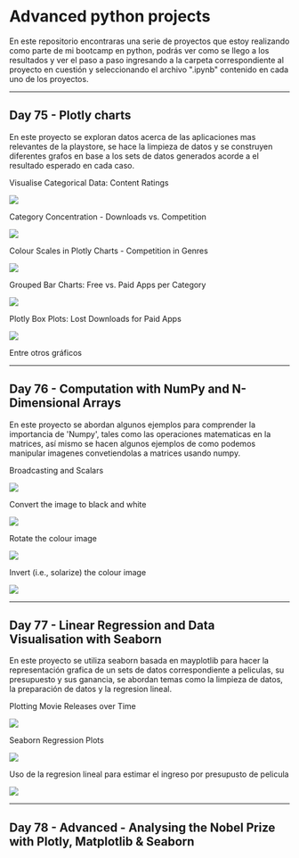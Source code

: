 # Advanced python projects

En este repositorio encontraras una serie de proyectos que estoy realizando como parte de mi bootcamp en python, podrás ver como se llego a los resultados
y ver el paso a paso ingresando a la carpeta correspondiente al proyecto en cuestión y seleccionando el archivo ".ipynb" contenido en cada uno de los proyectos.

----

## Day 75 - Plotly charts

En este proyecto se exploran datos acerca de las aplicaciones mas relevantes de la playstore, se hace la limpieza de datos
y se construyen diferentes grafos en base a los sets de datos generados acorde a el resultado esperado en cada caso.


Visualise Categorical Data: Content Ratings

![](img/day_75_content.png)

Category Concentration - Downloads vs. Competition

![](img/day_75_category.png)

Colour Scales in Plotly Charts - Competition in Genres

![](img/day_75_genres.png)

Grouped Bar Charts: Free vs. Paid Apps per Category

![](img/day_75_grouped.png)

Plotly Box Plots: Lost Downloads for Paid Apps

![](img/day_75_downloads.png)

Entre otros gráficos

----

##  Day 76 - Computation with NumPy and N-Dimensional Arrays

En este proyecto se abordan algunos ejemplos para comprender la importancia de 'Numpy', tales como las operaciones matematicas en la matrices,
así mismo se hacen algunos ejemplos de como podemos manipular imagenes convetiendolas a matrices usando numpy.

Broadcasting and Scalars

![](img/day_76_broadcasting.png)

Convert the image to black and white

![](img/day_76_black.png)

Rotate the colour image

![](img/day_76_rotate.png)

Invert (i.e., solarize) the colour image

![](img/day_76_color.png)

----

## Day 77 - Linear Regression and Data Visualisation with Seaborn

En este proyecto se utiliza seaborn basada en mayplotlib para hacer la representación grafica de un sets de datos correspondiente a peliculas, su 
presupuesto y sus ganancia, se abordan temas como la limpieza de datos, la preparación de datos y la regresion lineal.

Plotting Movie Releases over Time

![](img/day_77_bubble.png)

Seaborn Regression Plots

![](img/day_77_linear.png)

Uso de la regresion lineal para estimar el ingreso por presupusto de pelicula

![](img/day_77_regresion.png)

----

##  Day 78 - Advanced - Analysing the Nobel Prize with Plotly, Matplotlib & Seaborn